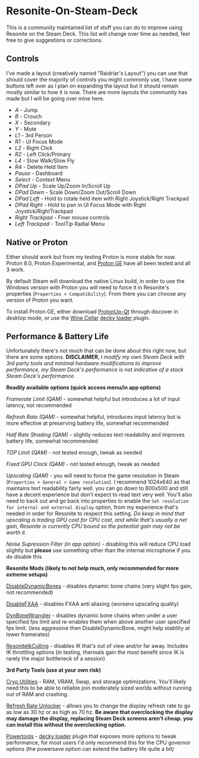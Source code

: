 # Resonite-On-Steam-Deck
 
This is a community maintained list of stuff you can do to improve using Resonite on the Steam Deck. This list will change over time as needed, feel free to give suggestions or corrections.

## Controls

I've made a layout (creatively named "Raidriar's Layout") you can use that should cover the majority of controls you might commonly use, I have some buttons left over as I plan on expanding the layout but it should remain mostly similar to how it is now. There are more layouts the community has made but I will be going over mine here.

- *A* - Jump
- *B* - Crouch
- *X* - Secondary
- *Y* - Mute
- *L1* - 3rd Person
- *R1* - UI Focus Mode
- *L2* - Right Click
- *R2* - Left Click/Primary
- *L4* - Slow Walk/Slow Fly
- *R4* - Delete Held Item
- *Pause* - Dashboard
- *Select* - Context Menu
- *DPad Up* - Scale Up/Zoom In/Scroll Up
- *DPad Down* - Scale Down/Zoom Out/Scroll Down
- *DPad Left* - Hold to rotate held item with Right Joystick/Right Trackpad
- *DPad Right* - Hold to pan in UI Focus Mode with Right Joystick/RightTrackpad
- *Right Trackpad* - Finer mouse controls
- *Left Trackpad* - ToolTip Radial Menu

## Native or Proton

Either should work but from my testing Proton is more stable for now. Proton 8.0, Proton Experimental, and [Proton GE](<https://github.com/GloriousEggroll/proton-ge-custom>) have all been tested and all 3 work.

By default Steam will download the native Linux build, in order to use the Windows version with Proton you will need to force it in Resonite's properties (`Properties < Compatibility`). From there you can choose any version of Proton you want.

To install Proton GE, either download [ProtonUp-Qt](<https://github.com/DavidoTek/ProtonUp-Qt>) through discover in desktop mode, or use the [Wine Cellar](<https://github.com/FlashyReese/decky-wine-cellar>) [decky loader](<https://github.com/SteamDeckHomebrew/decky-loader>) plugin.

## Performance & Battery Life

Unfortunately there's not much that can be done about this right now, but there are some options.
**DISCLAIMER**, *I modify my own Steam Deck with 3rd party tools and minimal hardware modifications to improve performance, my Steam Deck's performance is not indicative of a stock Steam Deck's performance.*

**Readily available options (quick access menu/in app options)**

*Framerate Limit (QAM)* - somewhat helpful but introduces a lot of input latency, not recommended

*Refresh Rate (QAM)* - somewhat helpful, introduces input latency but is more effective at preserving battery life, somewhat recommended

*Half Rate Shading (QAM)* - slightly reduces text readability and improves battery life, somewhat recommended

*TDP Limit (QAM)* - not tested enough, tweak as needed

*Fixed GPU Clock (QAM)* - not tested enough, tweak as needed

*Upscaling (QAM)* - you will need to force the game resolution in Steam (`Properties < General < Game resolution`). I recommend 1024x640 as that maintains text readability fairly well. you can go down to 800x500 and still have a decent experience but don't expect to read text very well. You'll also need to back out and go back into properties to enable the `Set resolution for internal and external display` option, from my experience that's needed in order for Resonite to respect this setting. *Do keep in mind that upscaling is trading GPU cost for CPU cost, and while that's usually a net gain, Resonite is currently CPU bound so the potential gain may not be worth it.*

*Noise Supression Filter (in app option)* - disabling this will reduce CPU load slightly but **please** use something other than the internal microphone if you do disable this

**Resonite Mods (likely to not help much, only recommended for more extreme setups)**

[DisableDynamicBones](<https://github.com/rassi0429/DisableDynamicBone>) - disables dynamic bone chains (very slight fps gain, not recommended)

[DisableFXAA](<https://github.com/FalsePattern/DisableFXAA>) - disables FXAA anti aliasing (worsens upscaling quality)

[DynBoneWrangler](<https://github.com/isovel/DynBoneWrangler>) - disables dynamic bone chains when under a user specified fps limit and re-enables them when above another user specified fps limit. (less aggressive then DisableDynamicBone, might help stability at lower framerates)

[ResoniteIkCulling](<https://github.com/Raidriar796/ResoniteIkCulling>) - disables IK that's out of view and/or far away. Includes IK throttling options (in testing, thermals gain the most benefit since IK is rarely the major bottleneck of a session)

**3rd Party Tools (use at your own risk)**

[Cryo Utilities](<https://github.com/CryoByte33/steam-deck-utilities>) - RAM, VRAM, Swap, and storage optimizations. You'll likely need this to be able to reliable join moderately sized worlds without running out of RAM and crashing.

[Refresh Rate Unlocker](<https://github.com/ryanrudolfoba/SteamDeck-RefreshRateUnlocker>) - allows you to change the display refresh rate to go as low as 30 hz or as high as 70 hz. **Be aware that overclocking the display may damage the display, replacing Steam Deck screens aren't cheap. you can install this without the overclocking option.**

[Powertools](<https://git.ngni.us/NG-SD-Plugins/PowerTools>) - [decky loader](<https://github.com/SteamDeckHomebrew/decky-loader>) plugin that exposes more options to tweak performance, for most users I'd only recommend this for the CPU governor options (the powersave option can extend the battery life quite a bit)
